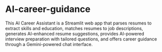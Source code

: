 # AI-career-guidance
This AI Career Assistant is a Streamlit web app that parses resumes to extract skills and education, matches resumes to job descriptions, generates AI-enhanced resume suggestions, provides AI-powered interview preparation with tailored questions, and offers career guidance through a Gemini-powered chat interface.

